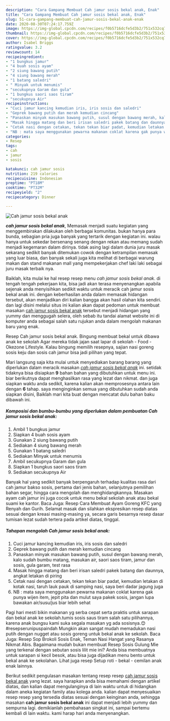 ```yaml
---
description: "Cara Gampang Membuat Cah jamur sosis bekal anak, Enak"
title: "Cara Gampang Membuat Cah jamur sosis bekal anak, Enak"
slug: 51-cara-gampang-membuat-cah-jamur-sosis-bekal-anak-enak
date: 2020-08-30T07:24:17.759Z
image: https://img-global.cpcdn.com/recipes/f0b5716dcfe5d3b2/751x532cq70/cah-jamur-sosis-bekal-anak-foto-resep-utama.jpg
thumbnail: https://img-global.cpcdn.com/recipes/f0b5716dcfe5d3b2/751x532cq70/cah-jamur-sosis-bekal-anak-foto-resep-utama.jpg
cover: https://img-global.cpcdn.com/recipes/f0b5716dcfe5d3b2/751x532cq70/cah-jamur-sosis-bekal-anak-foto-resep-utama.jpg
author: Isabel Briggs
ratingvalue: 3.2
reviewcount: 14
recipeingredient:
- "1 bungkus jamur"
- "4 buah sosis ayam"
- "2 siung bawang putih"
- "4 siung bawang merah"
- "1 batang saledri"
- " Minyak untuk menumis"
- "secukupnya Garam dan gula"
- "1 bungkus saori saos tiram"
- "secukupnya Air"
recipeinstructions:
- "Cuci jamur kancing kemudian iris, iris sosis dan saledri"
- "Geprek bawang putih dan merah kemudian cincang"
- "Panaskan minyak masukan bawang putih, susul dengan bawang merah, kalo sudah bumbu matang, masukan air, saori saos tiram, jamur dan sosis, gula garam, test rasa"
- "Masak hingga matang dan beri irisan saledri pakek batang dan daunnya, angkat letakan di piring"
- "Cetak nasi dengan cetakan, tekan tekan biar padat, kemudian letakan di kotak nasi, taruh lauk pauk di samping nasi, saya beri dadar jagung juga"
- "NB : mata saya menggunakan pewarna makanan coklat karena gak punya wijen item, jepit pita dan mulut saya pakek sosis, jangan lupa bawakan air/susu/jus biar lebih sehat"
categories:
- Resep
tags:
- cah
- jamur
- sosis

katakunci: cah jamur sosis 
nutrition: 219 calories
recipecuisine: Indonesian
preptime: "PT18M"
cooktime: "PT32M"
recipeyield: "2"
recipecategory: Dinner

---
```



![Cah jamur sosis bekal anak](https://img-global.cpcdn.com/recipes/f0b5716dcfe5d3b2/751x532cq70/cah-jamur-sosis-bekal-anak-foto-resep-utama.jpg)

<b><i>cah jamur sosis bekal anak</i></b>, Memasak menjadi suatu kegiatan yang menggembirakan dilakukan oleh berbagai komunitas. bukan hanya para bunda, sebagian pria juga banyak yang tertarik dengan kegiatan ini. walau hanya untuk sekedar bersenang senang dengan rekan atau memang sudah menjadi kegemaran dalam dirinya. tidak asing lagi dalam dunia juru masak sekarang sedikit banyak ditemukan cowok dengan ketrampilan memasak yang luar biasa, dan banyak sekali juga kita melihat di berbagai warung makan dan stand makanan mall yang mempekerjakan chef laki laki sebagai juru masak terbaik nya.

Baiklah, kita mulai ke hal resep resep menu <i>cah jamur sosis bekal anak</i>. di tengah tengah pekerjaan kita, bisa jadi akan terasa menyenangkan apabila sejenak anda menyisihkan sedikit waktu untuk meracik cah jamur sosis bekal anak ini. dengan keberhasilan anda dalam memasak hidangan tersebut, akan menjadikan diri kalian bangga akan hasil olahan kita sendiri. dan lagi disini melalui situs ini kalian akan dapat pedoman untuk membuat masakan <u>cah jamur sosis bekal anak</u> tersebut menjadi hidangan yang yummy dan menggugah selera, oleh sebab itu tandai alamat website ini di komputer anda sebagai salah satu rujukan anda dalam mengolah makanan baru yang enak.

Resep Cah jamur sosis bekal anak. Bingung membuat bekal untuk dibawa anak ke sekolah Agar mereka tidak jajan saat lapar di sekolah - Food - Okezone Lifestyle. Kalau bingung memilih resepnya, sajian nasi goreng sosis keju dan sosis cah jamur bisa jadi pilihan yang tepat.


Mari langsung saja kita mulai untuk menyediakan barang barang yang diperlukan dalam meracik masakan <u><i>cah jamur sosis bekal anak</i></u> ini. setidak tidaknya bisa disiapkan <b>9</b> bahan bahan yang dibutuhkan untuk menu ini. biar berikutnya dapat menghasilkan rasa yang lezat dan nikmat. dan juga siapkan waktu anda sedikit, karena kalian akan memprosesnya antara lain dengan <b>6</b> tahap. saya menginginkan semua yang dibutuhkan sudah anda siapkan disini, Baiklah mari kita buat dengan mencatat dulu bahan baku dibawah ini.

<!--inarticleads1-->

##### Komposisi dan bumbu-bumbu yang diperlukan dalam pembuatan Cah jamur sosis bekal anak:

1. Ambil 1 bungkus jamur
1. Siapkan 4 buah sosis ayam
1. Gunakan 2 siung bawang putih
1. Sediakan 4 siung bawang merah
1. Gunakan 1 batang saledri
1. Sediakan  Minyak untuk menumis
1. Ambil secukupnya Garam dan gula
1. Siapkan 1 bungkus saori saos tiram
1. Sediakan secukupnya Air


Banyak hal yang sedikit banyak berpengaruh terhadap kualitas rasa dari cah jamur bakso sosis, pertama dari jenis bahan, selanjutnya pemilihan bahan segar, hingga cara mengolah dan menghidangkannya. Masakan ayam cah jamur ini juga cocok untuk menu bekal sekolah anak atau bekal suami ke kantor. Baca Juga: Resep Cara Membuat Ayam Goreng KFC yang Renyah dan Gurih. Selamat masak dan silahkan ekspresikan resep diatas sesuai dengan kreasi masing-masing ya, secara garis besarnya resep dasar tumisan lezat sudah tertera pada artikel diatas, tinggal. 

<!--inarticleads2-->

##### Tahapan mengolah Cah jamur sosis bekal anak:

1. Cuci jamur kancing kemudian iris, iris sosis dan saledri
1. Geprek bawang putih dan merah kemudian cincang
1. Panaskan minyak masukan bawang putih, susul dengan bawang merah, kalo sudah bumbu matang, masukan air, saori saos tiram, jamur dan sosis, gula garam, test rasa
1. Masak hingga matang dan beri irisan saledri pakek batang dan daunnya, angkat letakan di piring
1. Cetak nasi dengan cetakan, tekan tekan biar padat, kemudian letakan di kotak nasi, taruh lauk pauk di samping nasi, saya beri dadar jagung juga
1. NB : mata saya menggunakan pewarna makanan coklat karena gak punya wijen item, jepit pita dan mulut saya pakek sosis, jangan lupa bawakan air/susu/jus biar lebih sehat


Pagi hari mesti bikin makanan yg serba cepat serta praktis untuk sarapan dan bekal anak ke sekolah.tumis sosis saus tiram salah satu pilihannya, karena anak bungsu kami suka segala masakan yg ada sosisnya.😊 #resepserunipuspaindah Mungkin akan sangat mudah memadukan nasi putih dengan nugget atau sosis goreng untuk bekal anak ke sekolah. Baca Juga: Resep Sop Brokoli Sosis Enak, Teman Nasi Hangat yang Rasanya Nikmat Abis. Bagaimana mudah bukan membuat Resep Sosis Gulung Mie yang terkenal dengan sebutan sosis lilit mie ini? Anda bisa membuatnya untuk sarapan si kecil besok, atau bisa juga dijadikan menu bento untuk bekal anak ke sekolahan. Lihat juga resep Setup roti - bekal - cemilan anak enak lainnya. 

Berikut sedikit pengulasan masakan tentang resep resep <u>cah jamur sosis bekal anak</u> yang lezat. saya harapkan anda bisa memahami dengan artikel diatas, dan kalian dapat mengulanginya di lain waktu untuk di hidangkan dalam aneka kegiatan family atau kolega anda. kalian dapat menyesuaikan resep resep yang tersedia diatas sesuai dengan keinginan anda, sehingga masakan <b>cah jamur sosis bekal anak</b> ini dapat menjadi lebih yummy dan sempurna lagi. demikianlah pembahasan singkat ini, sampai bertemu kembali di lain waktu. kami harap hari anda menyenangkan.
